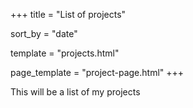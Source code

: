 +++
title = "List of projects"

sort_by = "date"

template = "projects.html"

page_template = "project-page.html"
+++

This will be a list of my projects